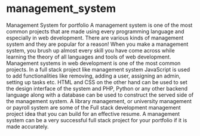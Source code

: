 # management_system
Management System for portfolio
A management system is one of the most common projects that are made using every programming language and especially in web development. There are various kinds of management system and they are popular for a reason! When you make a management system, you brush up almost every skill you have come across while learning the theory of all languages and tools of web development. Management systems in web development is one of the most common projects. In a full stack project like management system JavaScript is used to add functionalities like removing, adding a user, assigning an admin, setting up tasks etc. HTML and CSS on the other hand can be used to set the design interface of the system and PHP, Python or any other backend language along with a database can be used to construct the served side of the management system. A library management, or university management or payroll system are some of the Full stack development management project idea that you can build for an effective resume. A management system can be a very successful full stack project for your portfolio if it is made accurately.
